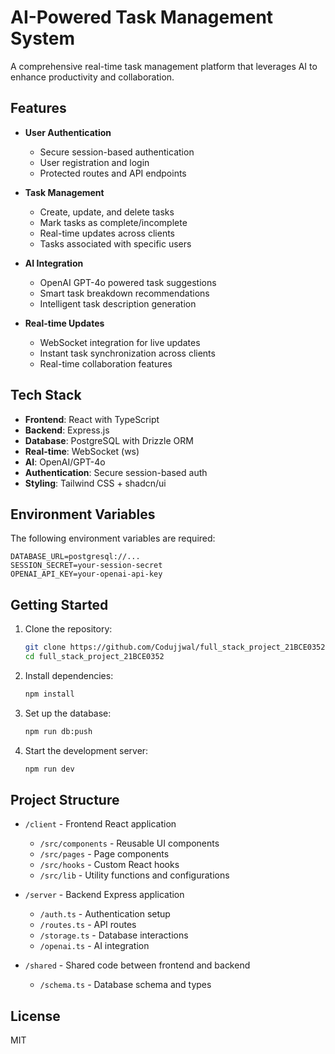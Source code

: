 # AI-Powered Task Management System

A comprehensive real-time task management platform that leverages AI to enhance productivity and collaboration.

## Features

- **User Authentication**
  - Secure session-based authentication
  - User registration and login
  - Protected routes and API endpoints

- **Task Management**
  - Create, update, and delete tasks
  - Mark tasks as complete/incomplete
  - Real-time updates across clients
  - Tasks associated with specific users

- **AI Integration**
  - OpenAI GPT-4o powered task suggestions
  - Smart task breakdown recommendations
  - Intelligent task description generation

- **Real-time Updates**
  - WebSocket integration for live updates
  - Instant task synchronization across clients
  - Real-time collaboration features

## Tech Stack

- **Frontend**: React with TypeScript
- **Backend**: Express.js
- **Database**: PostgreSQL with Drizzle ORM
- **Real-time**: WebSocket (ws)
- **AI**: OpenAI/GPT-4o
- **Authentication**: Secure session-based auth
- **Styling**: Tailwind CSS + shadcn/ui

## Environment Variables

The following environment variables are required:

```env
DATABASE_URL=postgresql://...
SESSION_SECRET=your-session-secret
OPENAI_API_KEY=your-openai-api-key
```

## Getting Started

1. Clone the repository:
   ```bash
   git clone https://github.com/Codujjwal/full_stack_project_21BCE0352.git
   cd full_stack_project_21BCE0352
   ```

2. Install dependencies:
   ```bash
   npm install
   ```

3. Set up the database:
   ```bash
   npm run db:push
   ```

4. Start the development server:
   ```bash
   npm run dev
   ```

## Project Structure

- `/client` - Frontend React application
  - `/src/components` - Reusable UI components
  - `/src/pages` - Page components
  - `/src/hooks` - Custom React hooks
  - `/src/lib` - Utility functions and configurations

- `/server` - Backend Express application
  - `/auth.ts` - Authentication setup
  - `/routes.ts` - API routes
  - `/storage.ts` - Database interactions
  - `/openai.ts` - AI integration

- `/shared` - Shared code between frontend and backend
  - `/schema.ts` - Database schema and types

## License

MIT
